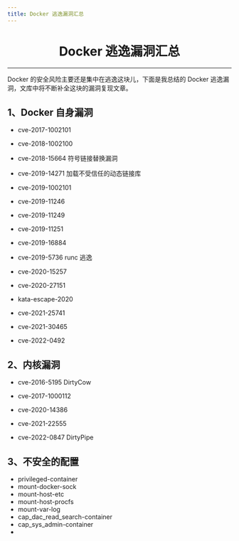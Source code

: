 ```yaml
---
title: Docker 逃逸漏洞汇总
---
```

<center><h1>Docker 逃逸漏洞汇总</h1></center>

---

Docker 的安全风险主要还是集中在逃逸这块儿，下面是我总结的 Docker 逃逸漏洞，文库中将不断补全这块的漏洞复现文章。

## 1、Docker 自身漏洞

- cve-2017-1002101
- cve-2018-1002100

- cve-2018-15664 符号链接替换漏洞
- cve-2019-14271 加载不受信任的动态链接库
- cve-2019-1002101
- cve-2019-11246
- cve-2019-11249
- cve-2019-11251
- cve-2019-16884
- cve-2019-5736 runc 逃逸
- cve-2020-15257
- cve-2020-27151
- kata-escape-2020
- cve-2021-25741
- cve-2021-30465
- cve-2022-0492

## 2、内核漏洞

- cve-2016-5195 DirtyCow
- cve-2017-1000112

- cve-2020-14386
- cve-2021-22555
- cve-2022-0847 DirtyPipe

## 3、不安全的配置

- privileged-container
- mount-docker-sock
- mount-host-etc
- mount-host-procfs
- mount-var-log
- cap_dac_read_search-container
- cap_sys_admin-container
- <script>
  export default {
      mounted () {
        this.$page.lastUpdated = "2022年4月15日"
      }
    }
  </script>

<Vssue />

<script>
export default {
    mounted () {
      this.$page.lastUpdated = "2022年4月15日"
    }
  }
</script>